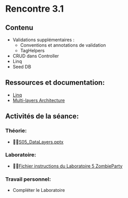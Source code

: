 # Rencontre 3.1

## Contenu
- Validations supplémentaires :
  - Conventions et annotations de validation 
  - TagHelpers 
- CRUD dans Controller
- Linq 
- Seed DB 

## Ressources et documentation: 
- [Linq](https://docs.microsoft.com/en-us/dotnet/csharp/programming-guide/concepts/linq/)
- [Multi-layers Architecture](https://enlabsoftware.com/development/how-to-build-and-deploy-a-three-layer-architecture-application-with-c-sharp-net-in-practice.html)

## Activités de la séance: 
### Théorie:  
- 🔗‍💥[S05_DataLayers.pptx](BRISE)

### Laboratoire: 
- 🔗‍💥[Fichier instructions du Laboratoire 5 ZombieParty](BRISE)

### Travail personnel: 
- Compléter le Laboratoire

